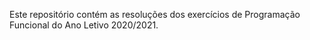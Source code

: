 Este repositório contém as resoluções dos exercícios de Programação Funcional do Ano Letivo 2020/2021.
